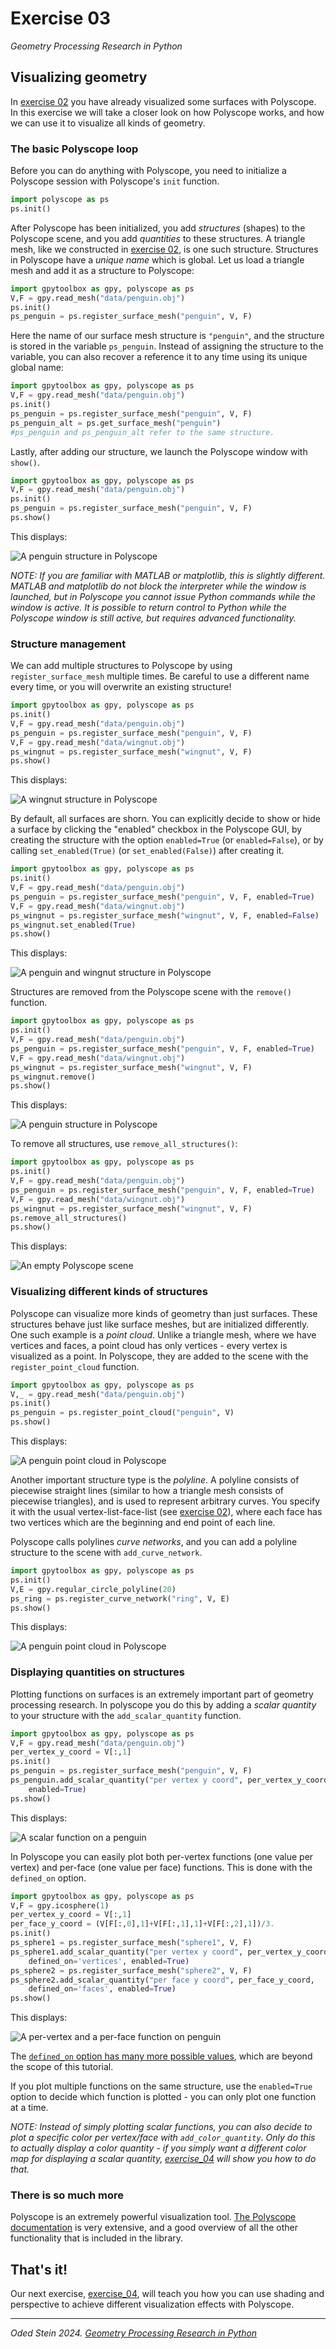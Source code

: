 # Exercise 03
_Geometry Processing Research in Python_

## Visualizing geometry

In [exercise 02](../exercise_02) you have already visualized some surfaces with
Polyscope.
In this exercise we will take a closer look on how Polyscope works, and how we
can use it to visualize all kinds of geometry.

### The basic Polyscope loop

Before you can do anything with Polyscope, you need to initialize a Polyscope
session with Polyscope's `init` function.

```python
import polyscope as ps
ps.init()
```

After Polyscope has been initialized, you add _structures_ (shapes) to the
Polyscope scene, and you add _quantities_ to these structures.
A triangle mesh, like we constructed in [exercise 02](../exercise_02), is one
such structure.
Structures in Polyscope have a _unique name_ which is global.
Let us load a triangle mesh and add it as a structure to Polyscope:

```python
import gpytoolbox as gpy, polyscope as ps
V,F = gpy.read_mesh("data/penguin.obj")
ps.init()
ps_penguin = ps.register_surface_mesh("penguin", V, F)
```

Here the name of our surface mesh structure is `"penguin"`, and the structure
is stored in the variable `ps_penguin`.
Instead of assigning the structure to the variable, you can also recover a
reference it to any time using its unique global name:

```python
import gpytoolbox as gpy, polyscope as ps
V,F = gpy.read_mesh("data/penguin.obj")
ps.init()
ps_penguin = ps.register_surface_mesh("penguin", V, F)
ps_penguin_alt = ps.get_surface_mesh("penguin")
#ps_penguin and ps_penguin_alt refer to the same structure.
```

Lastly, after adding our structure, we launch the Polyscope window with
`show()`.

```python
import gpytoolbox as gpy, polyscope as ps
V,F = gpy.read_mesh("data/penguin.obj")
ps.init()
ps_penguin = ps.register_surface_mesh("penguin", V, F)
ps.show()
```
This displays:

![A penguin structure in Polyscope](images/penguin_show.png)

_NOTE: If you are familiar with MATLAB or matplotlib, this is slightly
different.
MATLAB and matplotlib do not block the interpreter while the window is launched,
but in Polyscope you cannot issue Python commands while the window is active.
It is possible to return control to Python while the Polyscope window is still
active, but requires advanced functionality._

### Structure management

We can add multiple structures to Polyscope by using `register_surface_mesh`
multiple times.
Be careful to use a different name every time, or you will overwrite an existing
structure!
```python
import gpytoolbox as gpy, polyscope as ps
ps.init()
V,F = gpy.read_mesh("data/penguin.obj")
ps_penguin = ps.register_surface_mesh("penguin", V, F)
V,F = gpy.read_mesh("data/wingnut.obj")
ps_wingnut = ps.register_surface_mesh("wingnut", V, F)
ps.show()
```
This displays:

![A wingnut structure in Polyscope](images/wingnut_show.png)

By default, all surfaces are shorn.
You can explicitly decide to show or hide a surface by clicking the
"enabled" checkbox
in the Polyscope GUI, by creating the structure with the option `enabled=True`
(or `enabled=False`),
or by calling `set_enabled(True)` (or `set_enabled(False)`) after creating it.
```python
import gpytoolbox as gpy, polyscope as ps
ps.init()
V,F = gpy.read_mesh("data/penguin.obj")
ps_penguin = ps.register_surface_mesh("penguin", V, F, enabled=True)
V,F = gpy.read_mesh("data/wingnut.obj")
ps_wingnut = ps.register_surface_mesh("wingnut", V, F, enabled=False)
ps_wingnut.set_enabled(True)
ps.show()
```
This displays:

![A penguin and wingnut structure in Polyscope](images/penguin_wingnut_show.png)

Structures are removed from the Polyscope scene with the `remove()`
function.
```python
import gpytoolbox as gpy, polyscope as ps
ps.init()
V,F = gpy.read_mesh("data/penguin.obj")
ps_penguin = ps.register_surface_mesh("penguin", V, F, enabled=True)
V,F = gpy.read_mesh("data/wingnut.obj")
ps_wingnut = ps.register_surface_mesh("wingnut", V, F)
ps_wingnut.remove()
ps.show()
```
This displays:

![A penguin structure in Polyscope](images/penguin_after_removal.png)

To remove all structures, use `remove_all_structures()`:

```python
import gpytoolbox as gpy, polyscope as ps
ps.init()
V,F = gpy.read_mesh("data/penguin.obj")
ps_penguin = ps.register_surface_mesh("penguin", V, F, enabled=True)
V,F = gpy.read_mesh("data/wingnut.obj")
ps_wingnut = ps.register_surface_mesh("wingnut", V, F)
ps.remove_all_structures()
ps.show()
```
This displays:

![An empty Polyscope scene](images/empty_after_removal.png)

### Visualizing different kinds of structures

Polyscope can visualize more kinds of geometry than just surfaces.
These structures behave just like surface meshes, but are initialized
differently.
One such example is a _point cloud_.
Unlike a triangle mesh, where we have vertices and faces, a point cloud has
only vertices - every vertex is visualized as a point.
In Polyscope, they are added to the scene with the `register_point_cloud`
function.

```python
import gpytoolbox as gpy, polyscope as ps
V,_ = gpy.read_mesh("data/penguin.obj")
ps.init()
ps_penguin = ps.register_point_cloud("penguin", V)
ps.show()
```
This displays:

![A penguin point cloud in Polyscope](images/penguin_point_cloud.png)

Another important structure type is the _polyline_.
A polyline consists of piecewise straight lines (similar to how a triangle mesh
consists of piecewise triangles), and is used to represent arbitrary curves.
You specify it with the usual vertex-list-face-list (see
[exercise 02](../exercise_02)), where each face has two vertices which are the
beginning and end point of each line.

Polyscope calls polylines _curve networks_, and you can add a polyline structure
to the scene with `add_curve_network`.

```python
import gpytoolbox as gpy, polyscope as ps
ps.init()
V,E = gpy.regular_circle_polyline(20)
ps_ring = ps.register_curve_network("ring", V, E)
ps.show()
```
This displays:

![A penguin point cloud in Polyscope](images/curve_network.png)

### Displaying quantities on structures

Plotting functions on surfaces is an extremely important part of geometry
processing research.
In polyscope you do this by adding a _scalar quantity_ to your structure
with the `add_scalar_quantity` function.
```python
import gpytoolbox as gpy, polyscope as ps
V,F = gpy.read_mesh("data/penguin.obj")
per_vertex_y_coord = V[:,1]
ps.init()
ps_penguin = ps.register_surface_mesh("penguin", V, F)
ps_penguin.add_scalar_quantity("per vertex y coord", per_vertex_y_coord,
    enabled=True)
ps.show()
```

This displays:

![A scalar function on a penguin](images/penguin_scalar_function.png)

In Polyscope you can easily plot both per-vertex functions (one value per
vertex) and per-face (one value per face) functions.
This is done with the `defined_on` option.
```python
import gpytoolbox as gpy, polyscope as ps
V,F = gpy.icosphere(1)
per_vertex_y_coord = V[:,1]
per_face_y_coord = (V[F[:,0],1]+V[F[:,1],1]+V[F[:,2],1])/3.
ps.init()
ps_sphere1 = ps.register_surface_mesh("sphere1", V, F)
ps_sphere1.add_scalar_quantity("per vertex y coord", per_vertex_y_coord,
    defined_on='vertices', enabled=True)
ps_sphere2 = ps.register_surface_mesh("sphere2", V, F)
ps_sphere2.add_scalar_quantity("per face y coord", per_face_y_coord,
    defined_on='faces', enabled=True)
ps.show()
```

This displays:

![A per-vertex and a per-face function on penguin](images/sphere_per_vertex_per_face.png)

The [`defined_on` option has many more possible values](https://polyscope.run/py/structures/surface_mesh/scalar_quantities/),
which are beyond the scope of this tutorial.

If you plot multiple functions on the same structure, use the `enabled=True`
option to decide which function is plotted - you can only plot one function at
a time.

_NOTE: Instead of simply plotting scalar functions, you can also decide to plot
a specific color per vertex/face with `add_color_quantity`.
Only do this to actually display a color quantity - if you simply want a
different color map for displaying a scalar quantity,
[exercise_04](../exercise_04) will show you how to do that._

### There is so much more

Polyscope is an extremely powerful visualization tool.
[The Polyscope documentation](https://polyscope.run/py/) is very extensive, and
a good overview of all the other functionality that is included in the library.


## That's it!

Our next exercise, [exercise_04](../exercise_04), will teach you how you can
use shading and perspective to achieve different visualization effects with
Polyscope.

---

_Oded Stein 2024. [Geometry Processing Research in Python](https://github.com/odedstein/geometry-processing-research-in-python)_

